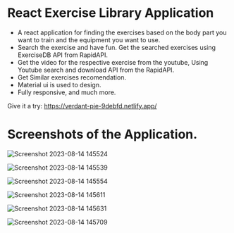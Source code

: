 # React Exercise Library Application

- A react application for finding the exercises based on the body part you want to train and the equipment you want to use.
- Search the exercise and have fun. Get the searched exercises using ExerciseDB API from RapidAPI.
- Get the video for the respective exercise from the youtube, Using Youtube search and download API from the RapidAPI.
- Get Similar exercises recomendation.
- Material ui is used to design.
- Fully responsive, and much more.

Give it a try:
https://verdant-pie-9debfd.netlify.app/


# Screenshots of the Application.


![Screenshot 2023-08-14 145524](https://github.com/BhupendraShahi/exercise-library/assets/62903302/29bc36b9-b8ff-4dca-8a92-6f1158bed0eb)


![Screenshot 2023-08-14 145539](https://github.com/BhupendraShahi/exercise-library/assets/62903302/d842112e-4ead-4a75-9d57-6e36dce0c683)


![Screenshot 2023-08-14 145554](https://github.com/BhupendraShahi/exercise-library/assets/62903302/479bff6c-104f-4130-b204-6de4e5663993)


![Screenshot 2023-08-14 145611](https://github.com/BhupendraShahi/exercise-library/assets/62903302/03770bc1-d7a5-4606-9a60-4884554411cf)


![Screenshot 2023-08-14 145631](https://github.com/BhupendraShahi/exercise-library/assets/62903302/eae4b5e1-61a5-4524-8d68-c3b4d5e662fa)


![Screenshot 2023-08-14 145709](https://github.com/BhupendraShahi/exercise-library/assets/62903302/56989357-d0ff-420a-9cf3-ce3540c6e753)
